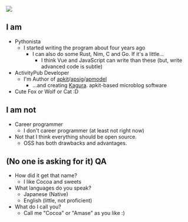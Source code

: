 ![](https://count.getloli.com/get/@AmaseCocoa?theme=moebooru)  

## I am
- Pythonista
  - I started writing the program about four years ago
    - I can also do some Rust, Nim, C and Go. If it's a little...
      - I think Vue and JavaScript can write than these (but, write advanced code is subtle)
- ActivityPub Developer
  - I'm Author of [apkit](https://github.com/fedi-libs/apkit)/[apsig](https://github.com/fedi-libs/apsig)/[apmodel](https://github.com/fedi-libs/apmodel)
    - ...and creating [Kagura](https://join.kagura.social). apkit-based microblog software
- Cute Fox or Wolf or Cat :D

## I am not
- Career programmer
  - I don't career programmer (at least not right now)
- Not that I think everything should be open source.
  - OSS has both drawbacks and advantages.

## (No one is asking for it) QA
- How did it get that name?
  - I like Cocoa and sweets
- What languages do you speak?
  - Japanese (Native)
  - English (little, not proficient)
- What do I call you?
  - Call me "Cocoa" or "Amase" as you like :)
